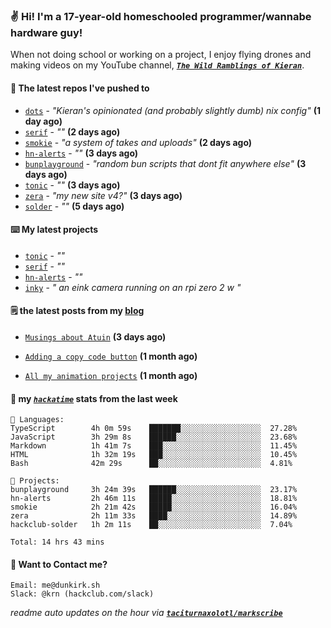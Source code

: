 ### ✌️ Hi! I'm a 17-year-old homeschooled programmer/wannabe hardware guy!

When not doing school or working on a project, I enjoy flying drones and making videos on my YouTube channel, [**_`The Wild Ramblings of Kieran`_**](https://youtube.com/@kieran.rambles).

#### 👷 The latest repos I've pushed to

- [`dots`](https://github.com/taciturnaxolotl/dots) - _"Kieran's opinionated (and probably slightly dumb) nix config"_ **(1 day ago)**
- [`serif`](https://github.com/taciturnaxolotl/serif) - _""_ **(2 days ago)**
- [`smokie`](https://github.com/taciturnaxolotl/smokie) - _"a system of takes and uploads"_ **(2 days ago)**
- [`hn-alerts`](https://github.com/taciturnaxolotl/hn-alerts) - _""_ **(3 days ago)**
- [`bunplayground`](https://github.com/taciturnaxolotl/bunplayground) - _"random bun scripts that dont fit anywhere else"_ **(3 days ago)**
- [`tonic`](https://github.com/taciturnaxolotl/tonic) - _""_ **(3 days ago)**
- [`zera`](https://github.com/taciturnaxolotl/zera) - _"my new site v4?"_ **(3 days ago)**
- [`solder`](https://github.com/hackclub/solder) - _""_ **(5 days ago)**

#### ⌨️ My latest projects

- [`tonic`](https://github.com/taciturnaxolotl/tonic) - _""_
- [`serif`](https://github.com/taciturnaxolotl/serif) - _""_
- [`hn-alerts`](https://github.com/taciturnaxolotl/hn-alerts) - _""_
- [`inky`](https://github.com/taciturnaxolotl/inky) - _" an eink camera running on an rpi zero 2 w "_

#### 🗒️ the latest posts from my [blog](https://dunkirk.sh)

- [`Musings about Atuin`](https://dunkirk.sh/blog/atuin/) **(3 days ago)**

- [`Adding a copy code button`](https://dunkirk.sh/blog/adding-a-copy-button/) **(1 month ago)**

- [`All my animation projects`](https://dunkirk.sh/blog/my-animations/) **(1 month ago)**



#### 📡 my [_`hackatime`_](https://waka.hackclub.com) stats from the last week

```text
💾 Languages:
TypeScript        4h 0m 59s    ███████░░░░░░░░░░░░░░░░░░  27.28%
JavaScript        3h 29m 8s    ██████░░░░░░░░░░░░░░░░░░░  23.68%
Markdown          1h 41m 7s    ███░░░░░░░░░░░░░░░░░░░░░░  11.45%
HTML              1h 32m 19s   ███░░░░░░░░░░░░░░░░░░░░░░  10.45%
Bash              42m 29s      ██░░░░░░░░░░░░░░░░░░░░░░░  4.81%

💼 Projects:
bunplayground     3h 24m 39s   ██████░░░░░░░░░░░░░░░░░░░  23.17%
hn-alerts         2h 46m 11s   █████░░░░░░░░░░░░░░░░░░░░  18.81%
smokie            2h 21m 42s   █████░░░░░░░░░░░░░░░░░░░░  16.04%
zera              2h 11m 33s   ████░░░░░░░░░░░░░░░░░░░░░  14.89%
hackclub-solder   1h 2m 11s    ██░░░░░░░░░░░░░░░░░░░░░░░  7.04%

Total: 14 hrs 43 mins
```

#### 📮 Want to Contact me?

```text
Email: me@dunkirk.sh
Slack: @krn (hackclub.com/slack)
```

_readme auto updates on the hour via [**`taciturnaxolotl/markscribe`**](https://github.com/taciturnaxolotl/markscribe)_
